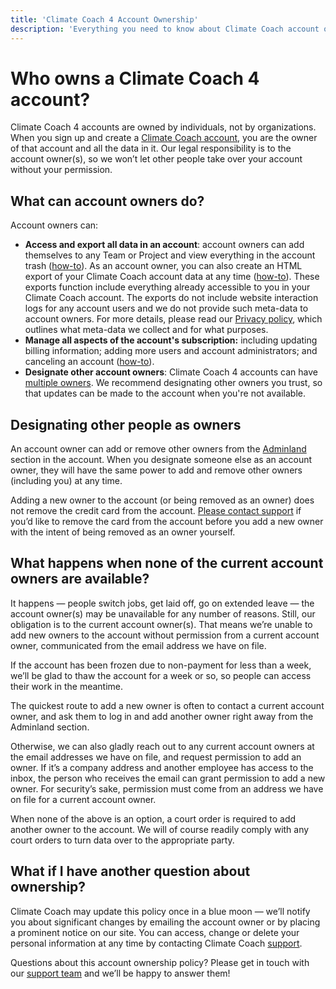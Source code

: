 ```yaml
---
title: 'Climate Coach 4 Account Ownership'
description: 'Everything you need to know about Climate Coach account ownership.'
---
```


[home]: /
[help-owners]: https://climatecoach.com/help/3/guides/account/ownership
[help-adminland]: https://climatecoach.com/help/3/guides/account/adminland
[support]: https://climatecoach.com/support
[support-email]: mailto:support@climatecoach.com

# Who owns a Climate Coach 4 account?

Climate Coach 4 accounts are owned by individuals, not by organizations. When you sign up and create a [Climate Coach account][home], you are the owner of that account and all the data in it. Our legal responsibility is to the account owner(s), so we won’t let other people take over your account without your permission.

## What can account owners do?

Account owners can:

- **Access and export all data in an account**: account owners can add themselves to any Team or Project and view everything in the account trash ([how-to](https://3.climatecoach-help.com/article/100-owner-actions)). As an account owner, you can also create an HTML export of your Climate Coach account data at any time ([how-to](https://3.climatecoach-help.com/article/150-export-your-climatecoach-data)). These exports function include everything already accessible to you in your Climate Coach account. The exports do not include website interaction logs for any account users and we do not provide such meta-data to account owners. For more details, please read our [Privacy policy](../privacy/index.md), which outlines what meta-data we collect and for what purposes.
- **Manage all aspects of the account's subscription:** including updating billing information; adding more users and account administrators; and canceling an account ([how-to](https://3.climatecoach-help.com/category/94-account-billing)).
- **Designate other account owners**: Climate Coach 4 accounts can have [multiple owners][help-owners]. We recommend designating other owners you trust, so that updates can be made to the account when you're not available.

## Designating other people as owners

An account owner can add or remove other owners from the [Adminland][help-adminland] section in the account. When you designate someone else as an account owner, they will have the same power to add and remove other owners (including you) at any time.

Adding a new owner to the account (or being removed as an owner) does not remove the credit card from the account. [Please contact support][support] if you’d like to remove the card from the account before you add a new owner with the intent of being removed as an owner yourself.

## What happens when none of the current account owners are available?

It happens — people switch jobs, get laid off, go on extended leave — the account owner(s) may be unavailable for any number of reasons. Still, our obligation is to the current account owner(s). That means we’re unable to add new owners to the account without permission from a current account owner, communicated from the email address we have on file.

If the account has been frozen due to non-payment for less than a week, we’ll be glad to thaw the account for a week or so, so people can access their work in the meantime.

The quickest route to add a new owner is often to contact a current account owner, and ask them to log in and add another owner right away from the Adminland section.

Otherwise, we can also gladly reach out to any current account owners at the email addresses we have on file, and request permission to add an owner. If it’s a company address and another employee has access to the inbox, the person who receives the email can grant permission to add a new owner. For security’s sake, permission must come from an address we have on file for a current account owner.

When none of the above is an option, a court order is required to add another owner to the account. We will of course readily comply with any court orders to turn data over to the appropriate party.

## What if I have another question about ownership?

Climate Coach may update this policy once in a blue moon — we’ll notify you about significant changes by emailing the account owner or by placing a prominent notice on our site. You can access, change or delete your personal information at any time by contacting Climate Coach [support][support].

Questions about this account ownership policy? Please get in touch with our [support team][support] and we’ll be happy to answer them!
